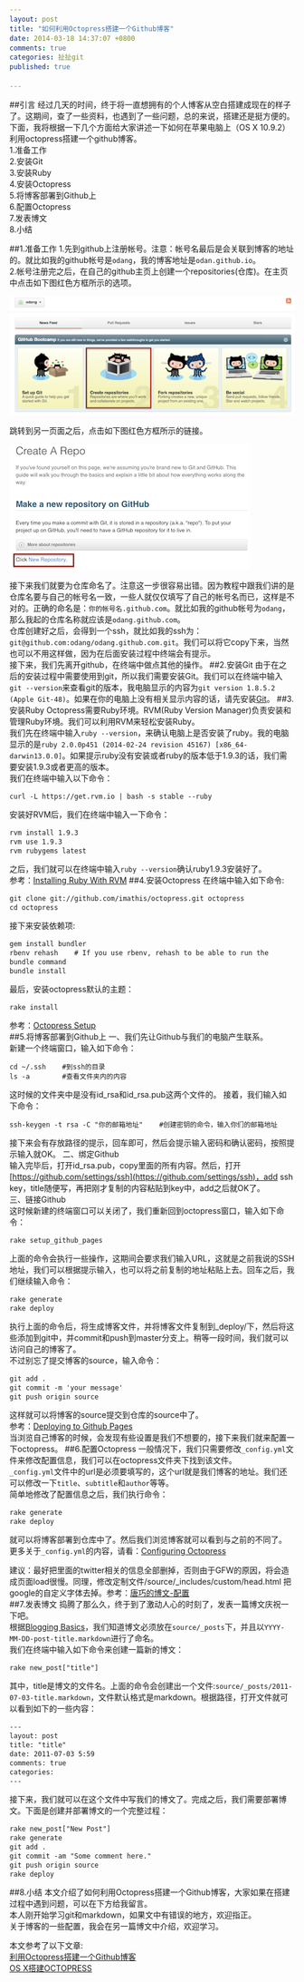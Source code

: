 ```yaml
---
layout: post
title: "如何利用Octopress搭建一个Github博客"
date: 2014-03-18 14:37:07 +0800
comments: true
categories: 扯扯git
published: true

---
```

<!--more-->
##引言
经过几天的时间，终于将一直想拥有的个人博客从空白搭建成现在的样子了。这期间，查了一些资料，也遇到了一些问题，总的来说，搭建还是挺方便的。下面，我将根据一下几个方面给大家讲述一下如何在苹果电脑上（OS X 10.9.2）利用octopress搭建一个github博客。  
1.准备工作  
2.安装Git  
3.安装Ruby  
4.安装Octopress  
5.将博客部署到Github上  
6.配置Octopress  
7.发表博文  
8.小结

##1.准备工作
1.先到github上注册帐号。注意：帐号名最后是会关联到博客的地址的。就比如我的github帐号是`odang`，我的博客地址是`odan.github.io`。  
2.帐号注册完之后，在自己的github主页上创建一个repositories(仓库)。在主页中点击如下图红色方框所示的选项。

![](/images/2014/03/1.png) 

跳转到另一页面之后，点击如下图红色方框所示的链接。  

![](/images/2014/03/2.png) 

接下来我们就要为仓库命名了。注意这一步很容易出错。因为教程中跟我们讲的是仓库名要与自己的帐号名一致，一些人就仅仅填写了自己的帐号名而已，这样是不对的。正确的命名是：`你的帐号名.github.com`。就比如我的github帐号为`odang`，那么我起的仓库名称就应该是`odang.github.com`。  
仓库创建好之后，会得到一个ssh，就比如我的ssh为：`git@github.com:odang/odang.github.com.git`。我们可以将它copy下来，当然也可以不用这样做，因为在后面安装过程中终端会有提示。  
接下来，我们先离开github，在终端中做点其他的操作。
##2.安装Git
由于在之后的安装过程中需要使用到git，所以我们需要安装Git。我们可以在终端中输入`git --version`来查看git的版本，我电脑显示的内容为`git version 1.8.5.2 (Apple Git-48)`。如果在你的电脑上没有相关显示内容的话，请先安装[Git](http://git-scm.com)。
##3.安装Ruby
Octopress需要Ruby环境。RVM(Ruby Version Manager)负责安装和管理Ruby环境。我们可以利用RVM来轻松安装Ruby。  
我们先在终端中输入`ruby --version`，来确认电脑上是否安装了ruby。我的电脑显示的是`ruby 2.0.0p451 (2014-02-24 revision 45167) [x86_64-darwin13.0.0]`。如果提示ruby没有安装或者ruby的版本低于1.9.3的话，我们需要安装1.9.3或者更高的版本。  
我们在终端中输入以下命令：  
```
curl -L https://get.rvm.io | bash -s stable --ruby
```
安装好RVM后，我们在终端中输入一下命令：
```
rvm install 1.9.3
rvm use 1.9.3
rvm rubygems latest
```
之后，我们就可以在终端中输入`ruby --version`确认ruby1.9.3安装好了。  
参考：[Installing Ruby With RVM](http://octopress.org/docs/setup/rvm/)
##4.安装Octopress
在终端中输入如下命令:
```
git clone git://github.com/imathis/octopress.git octopress
cd octopress
```
接下来安装依赖项:
```
gem install bundler
rbenv rehash    # If you use rbenv, rehash to be able to run the bundle command
bundle install
```
最后，安装octopress默认的主题：
```
rake install
```
参考：[Octopress Setup](http://octopress.org/docs/setup/)  
##5.将博客部署到Github上
一、我们先让Github与我们的电脑产生联系。  
新建一个终端窗口，输入如下命令：  
```
cd ~/.ssh    #到ssh的目录
ls -a        #查看文件夹内的内容
```  
这时候的文件夹中是没有id_rsa和id_rsa.pub这两个文件的。
接着，我们输入如下命令：
```
ssh-keygen -t rsa -C "你的邮箱地址"    #创建密钥的命令，输入你们的邮箱地址
```  
接下来会有存放路径的提示，回车即可，然后会提示输入密码和确认密码，按照提示输入就OK。
二、绑定Github  
输入完毕后，打开id_rsa.pub，copy里面的所有内容。然后，打开[https://github.com/settings/ssh](https://github.com/settings/ssh)，add ssh key，title随便写，再把刚才复制的内容粘贴到key中，add之后就OK了。  
三、链接Github  
这时候新建的终端窗口可以关闭了，我们重新回到octopress窗口，输入如下命令：  
```
rake setup_github_pages
```  
上面的命令会执行一些操作，这期间会要求我们输入URL，这就是之前我说的SSH地址，我们可以根据提示输入，也可以将之前复制的地址粘贴上去。回车之后，我们继续输入命令：
```
rake generate
rake deploy
```  
执行上面的命令后，将生成博客文件，并将博客文件复制到_deploy/下，然后将这些添加到git中，并commit和push到master分支上。稍等一段时间，我们就可以访问自己的博客了。  
不过别忘了提交博客的source，输入命令：
```
git add .
git commit -m 'your message'
git push origin source
```
这样就可以将博客的source提交到仓库的source中了。  
参考：[Deploying to Github Pages](http://octopress.org/docs/deploying/github/)  
当浏览自己博客的时候，会发现有些设置是我们不想要的，接下来我们就来配置一下octopress。
##6.配置Octopress
一般情况下，我们只需要修改`_config.yml`文件来修改配置信息，我们可以在octopress文件夹下找到该文件。  
`_config.yml`文件中的url是必须要填写的，这个url就是我们博客的地址。我们还可以修改一下`title`、`subtitle`和`author`等等。  
简单地修改了配置信息之后，我们执行命令：
```
rake generate
rake deploy
```
就可以将博客部署到仓库中了。然后我们浏览博客就可以看到与之前的不同了。  
更多关于`_config.yml`的内容，请看：[Configuring Octopress](http://octopress.org/docs/configuring/)  

建议：最好把里面的twitter相关的信息全部删掉，否则由于GFW的原因，将会造成页面load很慢。同理，修改定制文件/source/_includes/custom/head.html 把google的自定义字体去掉。参考：[唐巧的博文-配置](http://blog.devtang.com/blog/2012/02/10/setup-blog-based-on-github/)  
##7.发表博文
捣腾了那么久，终于到了激动人心的时刻了，发表一篇博文庆祝一下吧。  
根据[Blogging Basics](http://octopress.org/docs/blogging/)，我们知道博文必须放在`source/_posts`下，并且以`YYYY-MM-DD-post-title.markdown`进行了命名。  
我们在终端中输入如下命令来创建一篇新的博文：
```
rake new_post["title"]
```
其中，title是博文的文件名。上面的命令会创建出一个文件:`source/_posts/2011-07-03-title.markdown`，文件默认格式是markdown。根据路径，打开文件就可以看到如下的一些内容：
```
---
layout: post
title: "title"
date: 2011-07-03 5:59
comments: true
categories: 
---
```
接下来，我们就可以在这个文件中写我们的博文了。完成之后，我们需要部署博文。下面是创建并部署博文的一个完整过程：  
```
rake new_post["New Post"]
rake generate
git add .
git commit -am "Some comment here." 
git push origin source
rake deploy
```
##8.小结
本文介绍了如何利用Octopress搭建一个Github博客，大家如果在搭建过程中遇到问题，可以在下方给我留言。  
本人刚开始学习git和markdown，如果文中有错误的地方，欢迎指正。  
关于博客的一些配置，我会在另一篇博文中介绍，欢迎学习。  
  
本文参考了以下文章:  
[利用Octopress搭建一个Github博客](http://beyondvincent.com/blog/2013/08/03/108-creating-a-github-blog-using-octopress/)  
[OS X搭建OCTOPRESS](http://easy1z.github.io/blog/2013/07/10/os-xda-jian-octopress/)  

